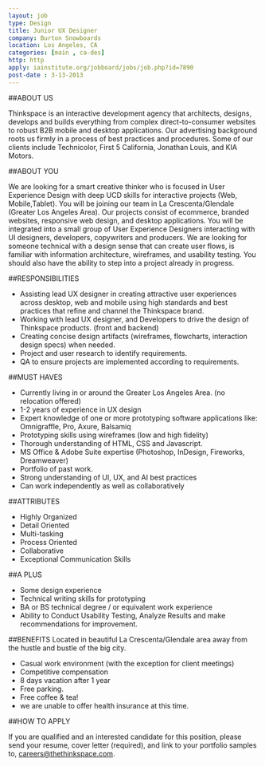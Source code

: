 ```yaml
---
layout: job
type: Design
title: Junior UX Designer
company: Burton Snowboards
location: Los Angeles, CA
categories: [main , ca-des]
http: http
apply: iainstitute.org/jobboard/jobs/job.php?id=7890
post-date : 3-13-2013
---
```


##ABOUT US

Thinkspace is an interactive development agency that architects, designs, develops and builds everything from complex direct-to-consumer websites to robust B2B mobile and desktop applications. Our advertising background roots us firmly in a process of best practices and procedures. Some of our clients include Technicolor, First 5 California, Jonathan Louis, and KIA Motors.

##ABOUT YOU

We are looking for a smart creative thinker who is focused in User Experience Design with deep UCD skills for interactive projects (Web, Mobile,Tablet). You will be joining our team in La Crescenta/Glendale (Greater Los Angeles Area). Our projects consist of ecommerce, branded websites, responsive web design, and desktop applications.
You will be integrated into a small group of User Experience Designers interacting with UI designers, developers, copywriters and producers. We are looking for someone technical with a design sense that can create user flows, is familiar with information architecture, wireframes, and usability testing. You should also have the ability to step into a project already in progress.

##RESPONSIBILITIES

*  Assisting lead UX designer in creating attractive user experiences across desktop, web and mobile using high standards and best practices that refine and channel the Thinkspace brand.
*  Working with lead UX designer, and Developers to drive the design of Thinkspace products. (front and backend)
*  Creating concise design artifacts (wireframes, flowcharts, interaction design specs) when needed.
*  Project and user research to identify requirements.
*  QA to ensure projects are implemented according to requirements.

##MUST HAVES

*  Currently living in or around the Greater Los Angeles Area. (no relocation offered)
*  1-2 years of experience in UX design
*  Expert knowledge of one or more prototyping software applications like: Omnigraffle, Pro, Axure, Balsamiq
*  Prototyping skills using wireframes (low and high fidelity)
*  Thorough understanding of HTML, CSS and Javascript.
*  MS Office & Adobe Suite expertise (Photoshop, InDesign, Fireworks, Dreamweaver)
*  Portfolio of past work.
*  Strong understanding of UI, UX, and AI best practices
*  Can work independently as well as collaboratively

##ATTRIBUTES

*  Highly Organized
*  Detail Oriented
*  Multi-tasking
*  Process Oriented
*  Collaborative
*  Exceptional Communication Skills

##A PLUS

*  Some design experience
*  Technical writing skills for prototyping
*  BA or BS technical degree / or equivalent work experience
*  Ability to Conduct Usability Testing, Analyze Results and make recommendations for improvement.

##BENEFITS
Located in beautiful La Crescenta/Glendale area away from the hustle and bustle of the big city.

*  Casual work environment (with the exception for client meetings)
*  Competitive compensation
*  8 days vacation after 1 year
*  Free parking.
*  Free coffee & tea!
*  we are unable to offer health insurance at this time.

##HOW TO APPLY

If you are qualified and an interested candidate for this position, please send your resume, cover letter (required), and link to your portfolio samples to, careers@thethinkspace.com.